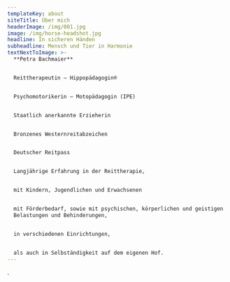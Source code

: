 ```yaml
---
templateKey: about
siteTitle: Über mich
headerImage: /img/001.jpg
image: /img/horse-headshot.jpg
headline: In sicheren Händen
subheadline: Mensch und Tier in Harmonie
textNextToImage: >-
  **Petra Bachmaier**


  Reittherapeutin – Hippopädagogin®


  Psychomotorikerin – Motopädagogin (IPE)


  Staatlich anerkannte Erzieherin


  Bronzenes Westernreitabzeichen


  Deutscher Reitpass


  Langjährige Erfahrung in der Reittherapie,


  mit Kindern, Jugendlichen und Erwachsenen


  mit Förderbedarf, sowie mit psychischen, körperlichen und geistigen
  Belastungen und Behinderungen,


  in verschiedenen Einrichtungen,


  als auch in Selbständigkeit auf dem eigenen Hof.
---
```

.
